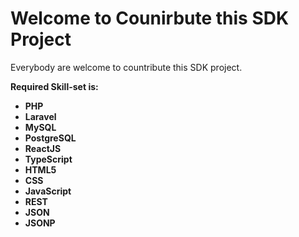 <h1>Welcome to Counirbute this SDK Project</h1>

<p>Everybody are welcome to countribute this SDK project.</p>

<b>Required Skill-set is:</p>
<ul>
  <li>PHP</li>
  <li>Laravel</li>
  <li>MySQL</li>
  <li>PostgreSQL</li>
  <li>ReactJS</li>
  <li>TypeScript</li>
  <li>HTML5</li>
  <li>CSS</li>
  <li>JavaScript</li>
  <li>REST</li>
  <li>JSON</li>
  <li>JSONP</li>
</ul>

